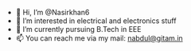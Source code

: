 - 👋 Hi, I’m @Nasirkhan6
- 👀 I’m interested in electrical and electronics stuff
- 🌱 I’m currently pursuing B.Tech in EEE
- 📫 You can reach me via my mail: nabdul@gitam.in

<!---
Nasirkhan6/Nasirkhan6 is a ✨ special ✨ repository because its `README.md` (this file) appears on your GitHub profile.
You can click the Preview link to take a look at your changes.
--->
